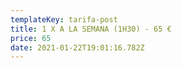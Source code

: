 ```yaml
---
templateKey: tarifa-post
title: 1 X A LA SEMANA (1H30) - 65 €
price: 65
date: 2021-01-22T19:01:16.782Z
---
```

